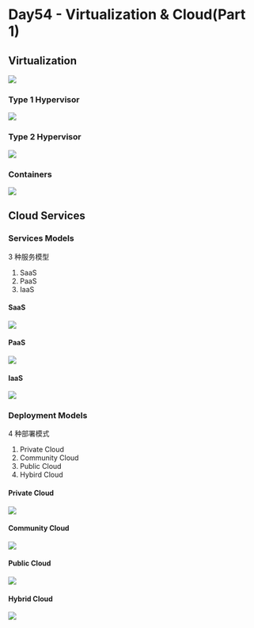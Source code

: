 # Day54 - Virtualization & Cloud(Part 1)

## Virtualization

![](https://cdn.staticaly.com/gh/dhay3/image-repo@master/20230816/2023-08-17_16-27.5l9saeglugg0.webp)

### Type 1 Hypervisor

![](https://cdn.staticaly.com/gh/dhay3/image-repo@master/20230816/2023-08-17_15-51.4g5vdvnvkm40.webp)

### Type 2 Hypervisor

![](https://cdn.staticaly.com/gh/dhay3/image-repo@master/20230816/2023-08-17_16-22.5r3eypfu5o00.webp)

### Containers

![](https://cdn.staticaly.com/gh/dhay3/image-repo@master/20230816/2023-08-17_17-28.2r4jrmy3i3k0.webp)

## Cloud Services

### Services Models

3 种服务模型

1. SaaS
2. PaaS
3. IaaS

#### SaaS

![](https://cdn.staticaly.com/gh/dhay3/image-repo@master/20230816/2023-08-17_16-40.6v67ii5ace80.webp)

#### PaaS

![](https://cdn.staticaly.com/gh/dhay3/image-repo@master/20230816/2023-08-17_16-42.4ecsc3l2j200.webp)

#### IaaS

![](https://cdn.staticaly.com/gh/dhay3/image-repo@master/20230816/2023-08-17_16-43.2zak95knjuo0.webp)

### Deployment Models

4 种部署模式

1. Private Cloud
2. Community Cloud
3. Public Cloud
4. Hybird Cloud

#### Private Cloud

![](https://cdn.staticaly.com/gh/dhay3/image-repo@master/20230816/2023-08-17_16-53.65w3tac6p680.webp)

#### Community Cloud

![](https://cdn.staticaly.com/gh/dhay3/image-repo@master/20230816/2023-08-17_16-55.1y89yuz8hdq8.webp)

#### Public Cloud

![](https://cdn.staticaly.com/gh/dhay3/image-repo@master/20230816/2023-08-17_16-56.64yj2hyqd2k0.webp)

#### Hybrid Cloud

![](https://cdn.staticaly.com/gh/dhay3/image-repo@master/20230816/2023-08-17_16-56_1.5fqlcorecyc0.webp)